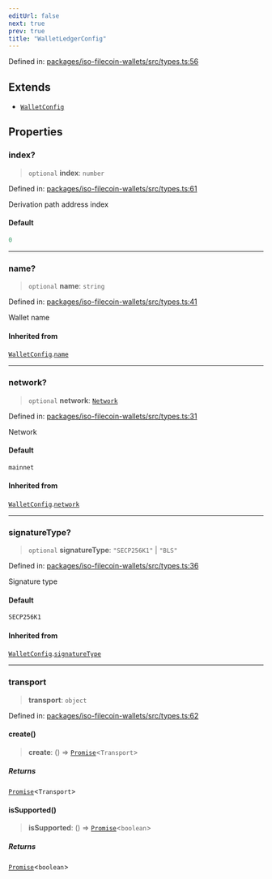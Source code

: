 ```yaml
---
editUrl: false
next: true
prev: true
title: "WalletLedgerConfig"
---
```


Defined in: [packages/iso-filecoin-wallets/src/types.ts:56](https://github.com/hugomrdias/filecoin/blob/main/packages/iso-filecoin-wallets/src/types.ts#L56)

## Extends

- [`WalletConfig`](/api/iso-filecoin-wallets/types/interfaces/walletconfig/)

## Properties

### index?

> `optional` **index**: `number`

Defined in: [packages/iso-filecoin-wallets/src/types.ts:61](https://github.com/hugomrdias/filecoin/blob/main/packages/iso-filecoin-wallets/src/types.ts#L61)

Derivation path address index

#### Default

```ts
0
```

***

### name?

> `optional` **name**: `string`

Defined in: [packages/iso-filecoin-wallets/src/types.ts:41](https://github.com/hugomrdias/filecoin/blob/main/packages/iso-filecoin-wallets/src/types.ts#L41)

Wallet name

#### Inherited from

[`WalletConfig`](/api/iso-filecoin-wallets/types/interfaces/walletconfig/).[`name`](/api/iso-filecoin-wallets/types/interfaces/walletconfig/#name)

***

### network?

> `optional` **network**: [`Network`](/api/iso-filecoin-wallets/filsnap/type-aliases/network/)

Defined in: [packages/iso-filecoin-wallets/src/types.ts:31](https://github.com/hugomrdias/filecoin/blob/main/packages/iso-filecoin-wallets/src/types.ts#L31)

Network

#### Default

```ts
mainnet
```

#### Inherited from

[`WalletConfig`](/api/iso-filecoin-wallets/types/interfaces/walletconfig/).[`network`](/api/iso-filecoin-wallets/types/interfaces/walletconfig/#network)

***

### signatureType?

> `optional` **signatureType**: `"SECP256K1"` \| `"BLS"`

Defined in: [packages/iso-filecoin-wallets/src/types.ts:36](https://github.com/hugomrdias/filecoin/blob/main/packages/iso-filecoin-wallets/src/types.ts#L36)

Signature type

#### Default

```ts
SECP256K1
```

#### Inherited from

[`WalletConfig`](/api/iso-filecoin-wallets/types/interfaces/walletconfig/).[`signatureType`](/api/iso-filecoin-wallets/types/interfaces/walletconfig/#signaturetype)

***

### transport

> **transport**: `object`

Defined in: [packages/iso-filecoin-wallets/src/types.ts:62](https://github.com/hugomrdias/filecoin/blob/main/packages/iso-filecoin-wallets/src/types.ts#L62)

#### create()

> **create**: () => [`Promise`](https://developer.mozilla.org/docs/Web/JavaScript/Reference/Global_Objects/Promise)\<`Transport`\>

##### Returns

[`Promise`](https://developer.mozilla.org/docs/Web/JavaScript/Reference/Global_Objects/Promise)\<`Transport`\>

#### isSupported()

> **isSupported**: () => [`Promise`](https://developer.mozilla.org/docs/Web/JavaScript/Reference/Global_Objects/Promise)\<`boolean`\>

##### Returns

[`Promise`](https://developer.mozilla.org/docs/Web/JavaScript/Reference/Global_Objects/Promise)\<`boolean`\>
